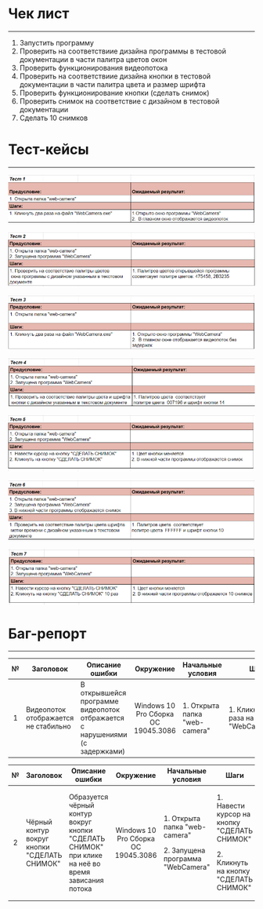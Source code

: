 # Чек лист
---
1. Запустить программу
2. Проверить на соответствиие дизайна программы в тестовой документации в части палитра цветов окон
3. Проверить функционирования видеопотока
4. Проверить на соответствиие дизайна кнопки в тестовой документации в части палитра цвета и размер шрифта
5. Проверить функционирование кнопки (сделать снимок)
6. Проверить снимок на соответствие с дизайном в тестовой документации
7.  Сделать 10 снимков

# Тест-кейсы
---
![Тест_1](https://github.com/Akulova2121/open_code/blob/%D0%98%D0%B7%D0%BE%D0%B1%D1%80%D0%B0%D0%B6%D0%B5%D0%BD%D0%B8%D1%8F/%D0%A2%D0%B5%D1%81%D1%82_1.png)


![Тест_2](https://github.com/Akulova2121/open_code/blob/%D0%98%D0%B7%D0%BE%D0%B1%D1%80%D0%B0%D0%B6%D0%B5%D0%BD%D0%B8%D1%8F/%D0%A2%D0%B5%D1%81%D1%82_2.png)


![Тест_3](https://github.com/Akulova2121/open_code/blob/%D0%98%D0%B7%D0%BE%D0%B1%D1%80%D0%B0%D0%B6%D0%B5%D0%BD%D0%B8%D1%8F/%D0%A2%D0%B5%D1%81%D1%82_3.png)


![Тест_4](https://github.com/Akulova2121/open_code/blob/%D0%98%D0%B7%D0%BE%D0%B1%D1%80%D0%B0%D0%B6%D0%B5%D0%BD%D0%B8%D1%8F/%D0%A2%D0%B5%D1%81%D1%82_4.png)


![Тест_5](https://github.com/Akulova2121/open_code/blob/%D0%98%D0%B7%D0%BE%D0%B1%D1%80%D0%B0%D0%B6%D0%B5%D0%BD%D0%B8%D1%8F/%D0%A2%D0%B5%D1%81%D1%82_5.png)


![Тест_6](https://github.com/Akulova2121/open_code/blob/%D0%98%D0%B7%D0%BE%D0%B1%D1%80%D0%B0%D0%B6%D0%B5%D0%BD%D0%B8%D1%8F/%D0%A2%D0%B5%D1%81%D1%82_6.png)


![Тест_7](https://github.com/Akulova2121/open_code/blob/%D0%98%D0%B7%D0%BE%D0%B1%D1%80%D0%B0%D0%B6%D0%B5%D0%BD%D0%B8%D1%8F/%D0%A2%D0%B5%D1%81%D1%82_7.png)


# Баг-репорт
---
<table>
    <thead>
        <tr>
            <th>№</th>
            <th>Заголовок</th>
            <th>Описание ошибки</th>
            <th>Окружение</th>
            <th>Начальные условия</th>
            <th>Шаги</th>
            <th>Ожидаемый</th>
            <th>Результат</th>
            <th>Вложение</th>
        </tr>
    </thead>
    <tbody>
        <tr>
            <td align="center">1</td>
            <td align="left">Видеопоток отображается не стабильно</td>
            <td align="left">В открывшейся программе видеопоток отбражается с нарушениями (с задержками)</td>
            <td align="center">Windows 10 Pro Сборка ОС 19045.3086</td>
            <td align="left">1. Открыта папка "web-camera"</td>
            <td align="left">1. Кликнуть два раза на файл "WebCamera.exe"</td>
            <td align="left">Видеопоток отображается без задержек</td>
            <td align="left">Видеопоток отображается с задержками</td>
             <td align="center">
                 <p><a href="https://github.com/Akulova2121/open_code/blob/%D0%98%D0%B7%D0%BE%D0%B1%D1%80%D0%B0%D0%B6%D0%B5%D0%BD%D0%B8%D1%8F/20230709_132803.mp4">Web_camera</a></p> 
                 <p><a href="https://github.com/Akulova2121/open_code/blob/%D0%98%D0%B7%D0%BE%D0%B1%D1%80%D0%B0%D0%B6%D0%B5%D0%BD%D0%B8%D1%8F/20230709_133256.mp4">hlsplayer</a></p>
             </td>
        </tr>
     </tbody>
</table>

<table>
    <thead>
        <tr>
            <th>№</th>
            <th>Заголовок</th>
            <th>Описание ошибки</th>
            <th>Окружение</th>
            <th>Начальные условия</th>
            <th>Шаги</th>
            <th>Ожидаемый</th>
            <th>Результат</th>
            <th>Вложение</th>
        </tr>
    </thead>
    <tbody>
        <tr>
            <td align="center">2</td>
            <td align="left">Чёрный контур вокруг кнопки "СДЕЛАТЬ СНИМОК"</td>
            <td align="left">Образуется чёрный контур вокруг кнопки "СДЕЛАТЬ СНИМОК" при клике на неё во время зависания потока</td>
            <td align="center">Windows 10 Pro Сборка ОС 19045.3086</td>
            <td align="left"><p>1. Открыта папка "web-camera"</p> <p>2. Запущена программа "WebCamera"</p></td>
            <td align="left"><p>1. Навести курсор на кнопку "СДЕЛАТЬ СНИМОК"</p> <p>2. Кликнуть на кнопку "СДЕЛАТЬ СНИМОК"</p></td>
            <td align="left">Кнопка отображается без изменений</td>
            <td align="left">Образуется чёрный контур вокруг кнопки</td>
             <td align="center"><a href="https://github.com/Akulova2121/open_code/blob/%D0%98%D0%B7%D0%BE%D0%B1%D1%80%D0%B0%D0%B6%D0%B5%D0%BD%D0%B8%D1%8F/Screenshot_5.png">Скрин</a>    
             </td>
        </tr>
     </tbody>
</table>
